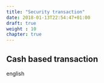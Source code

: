 ```yaml
---
title: "Security transaction"
date: 2018-01-13T22:54:47+01:00
draft: true
weight : 10
chapter: true
---
```

## Cash based transaction
english
